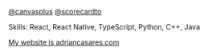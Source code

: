 <a href="https://github.com/canvasplus">@canvasplus</a>
<a href="https://github.com/scorecardto">@scorecardto</a>

Skills: React, React Native, TypeScript, Python, C++, Java

<a href="https://www.adriancasares.com">My website is adriancasares.com</a>
